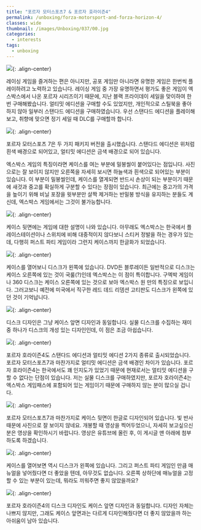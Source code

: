 ```yaml
---
title: "포르자 모터스포츠7 & 포르자 호라이즌4"
permalink: /unboxing/forza-motorsport-and-forza-horizon-4/
classes: wide
thumbnail: /images/Unboxing/037/00.jpg
categories:
  - interests
tags:
  - unboxing
---
```


![](/images/Unboxing/037/00.jpg){: .align-center}

레이싱 게임을 즐겨하는 편은 아니지만, 공포 게임만 아니라면 유명한 게임은 한번씩 플레이하려고 노력하고 있습니다. 레이싱 게임 중 가장 유명하면서 평가도 좋은 게임이 엑스박스에서 나온 포르자 시리즈이기 때문에, 지난 블랙 프라이데이 세일을 맞이하여 한번 구매해봤습니다. 얼티밋 에디션을 구매할 수도 있었지만, 개인적으로 스틸북을 좋아하지 않아 일부러 스탠다드 에디션을 구매하였습니다. 우선 스탠다드 에디션을 플레이해보고, 취향에 맞으면 정기 세일 때 DLC를 구매할까 합니다.

![](/images/Unboxing/037/01.jpg){: .align-center}

포르자 모터스포츠 7은 두 가지 패키지 버전을 출시했습니다. 스탠다드 에디션은 위처럼 흰색 배경으로 되어있고, 얼티밋 에디션은 금색 배경으로 되어 있습니다.

엑스박스 게임의 특징이라면 케이스를 여는 부분에 밀봉씰이 붙어있다는 점입니다. 사진으로는 잘 보이지 않지만 오른쪽을 자세히 보시면 하늘색과 흰색으로 되어있는 부분이 있습니다. 이 부분이 밀봉씰인데, 케이스를 열게되면 반드시 손상이 되는 부분이기 때문에 새것과 중고를 확실하게 구분할 수 있다는 장점이 있습니다. 최근에는 중고가의 가격을 높이기 위해 비닐 포장을 윗부분만 살짝 제거하는 반밀봉 방식을 유지하는 분들도 계신데, 엑스박스 게임에서는 그것이 불가능합니다.

![](/images/Unboxing/037/02.jpg){: .align-center}

케이스 뒷면에는 게임에 대한 설명이 나와 있습니다. 아무래도 엑스박스는 한국에서 플레이스테이션이나 스위치에 비해 대중적이지 않다보니 스티커 정발을 하는 경우가 있는데, 다행히 퍼스트 파티 게임이라 그런지 케이스까지 한글화가 되었습니다.

![](/images/Unboxing/037/03.jpg){: .align-center}

케이스를 열어보니 디스크가 왼쪽에 있습니다. DVD든 블루레이든 일반적으로 디스크는 케이스 오른쪽에 있는 것이 국룰(?)인데 엑스박스는 이 점이 특이합니다. 구엑박 게임이나 360 디스크는 케이스 오른쪽에 있는 것으로 보아 엑스박스 원 만의 특징으로 보입니다. 그러고보니 예전에 미국에서 직구한 레드 데드 리뎀션 고티판도 디스크가 왼쪽에 있던 것이 기억납니다.

![](/images/Unboxing/037/04.jpg){: .align-center}

디스크 디자인은 그냥 케이스 앞면 디자인과 동일합니다. 실물 디스크를 수집하는 재미 중 하나가 디스크의 개성 있는 디자인인데, 이 점은 조금 아쉽습니다.

![](/images/Unboxing/037/05.jpg){: .align-center}

포르자 호라이즌4도 스탠다드 에디션과 얼티밋 에디션 2가지 종류로 출시되었습니다. 포르자 모터스포츠7과 마찬가지로 얼티밋 에디션은 금색 배경인 차이가 있습니다. 포르자 호라이즌4는 한국에서도 꽤 인지도가 있었기 때문에 현재로서는 얼티밋 에디션을 구할 수 없다는 단점이 있습니다. 저는 실물 디스크를 구매하였지만, 포르자 호라이즌4는 엑스박스 게임패스에 포함되어 있는 게임이기 때문에 구매하지 않는 분이 많으실 겁니다.

![](/images/Unboxing/037/06.jpg){: .align-center}

포르자 모터스포츠7과 마찬가지로 케이스 뒷면이 한글로 디자인되어 있습니다. 빛 반사 때문에 사진으로 잘 보이지 않네요. 개봉할 때 영상을 찍어두었으니, 자세히 보고싶으신 분은 영상을 확인하시기 바랍니다. 영상은 유튜브에 올린 후, 이 게시글 맨 아래에 첨부하도록 하겠습니다.

![](/images/Unboxing/037/07.jpg){: .align-center}

케이스를 열어보면 역시 디스크가 왼쪽에 있습니다. 그리고 퍼스트 파티 게임인 만큼 매뉴얼을 넣어줬다면 더 좋았을 텐데, 아무것도 없습니다. 오른쪽 상하단에 매뉴얼을 고정할 수 있는 부분이 있는데, 뭐라도 끼워주면 좋지 않았을까요?

![](/images/Unboxing/037/08.jpg){: .align-center}

포르자 호라이즌4의 디스크 디자인도 케이스 앞면 디자인과 동일합니다. 디자인 자체는 나쁘지 않지만, 그래도 케이스 앞면과는 다르게 디자인해줬다면 더 좋지 않았을까 하는 아쉬움이 남아 있습니다.